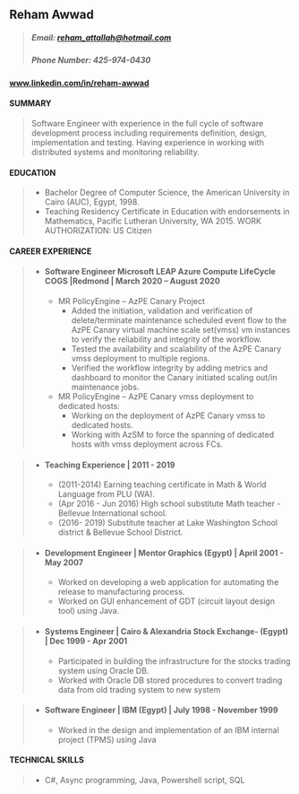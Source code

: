 ## Reham Awwad
 
> ##### Email: reham_attallah@hotmail.com
> ##### Phone Number: 425-974-0430
#### www.linkedin.com/in/reham-awwad
#### SUMMARY
>   Software Engineer with experience in the full cycle of software development process including requirements
>   definition, design, implementation and testing. Having experience in working with distributed systems and
>   monitoring reliability.
#### EDUCATION
>  *  Bachelor Degree of Computer Science, the American University in Cairo (AUC), Egypt, 1998.
>  *  Teaching Residency Certificate in Education with endorsements in Mathematics, Pacific Lutheran
>  University, WA 2015.
>  WORK AUTHORIZATION: US Citizen
#### CAREER EXPERIENCE
> * #### Software Engineer Microsoft LEAP Azure Compute LifeCycle COGS |Redmond | March 2020 – August 2020
>   * MR PolicyEngine – AzPE Canary Project
>     * Added the initiation, validation and verification of delete/terminate maintenance scheduled event
>       flow to the AzPE Canary virtual machine scale set(vmss) vm instances to verify the reliability and
        integrity of the workflow.
>     * Tested the availability and scalability of the AzPE Canary vmss deployment to multiple regions.
>     * Verified the workflow integrity by adding metrics and dashboard to monitor the Canary initiated
>       scaling out/in maintenance jobs.
>   * MR PolicyEngine – AzPE Canary vmss deployment to dedicated hosts:
>     * Working on the deployment of AzPE Canary vmss to dedicated hosts.
>     * Working with AzSM to force the spanning of dedicated hosts with vmss deployment across FCs.

> * #### Teaching Experience | 2011 - 2019
>     * (2011-2014) Earning teaching certificate in Math & World Language from PLU (WA).
>     * (Apr 2016 - Jun 2016) High school substitute Math teacher - Bellevue International school.
>     * (2016- 2019) Substitute teacher at Lake Washington School district & Bellevue School District.

> * #### Development Engineer | Mentor Graphics (Egypt) | April 2001 - May 2007
>     * Worked on developing a web application for automating the release to manufacturing process.
>     * Worked on GUI enhancement of GDT (circuit layout design tool) using Java.

> * #### Systems Engineer | Cairo & Alexandria Stock Exchange- (Egypt) | Dec 1999 - Apr 2001
>     * Participated in building the infrastructure for the stocks trading system using Oracle DB.
>     * Worked with Oracle DB stored procedures to convert trading data from old trading system to new system 

> * #### Software Engineer | IBM (Egypt) | July 1998 - November 1999
>     * Worked in the design and implementation of an IBM internal project (TPMS) using Java

#### TECHNICAL SKILLS
  >    *  C#, Async programming, Java, Powershell script, SQL
 
